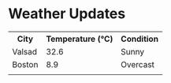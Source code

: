# Weather Updates

<!-- WEATHER-UPDATE-START -->
<table><tr><th>City</th><th>Temperature (°C)</th><th>Condition</th></tr><tr><td>Valsad</td><td>32.6</td><td>Sunny</td></tr><tr><td>Boston</td><td>8.9</td><td>Overcast</td></tr><tr><td></td><td></td><td></td></tr></table>
<!-- WEATHER-UPDATE-END -->
